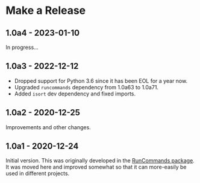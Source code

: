 # Make a Release

## 1.0a4 - 2023-01-10

In progress...

## 1.0a3 - 2022-12-12

- Dropped support for Python 3.6 since it has been EOL for a year now.
- Upgraded `runcommands` dependency from 1.0a63 to 1.0a71.
- Added `isort` dev dependency and fixed imports.

## 1.0a2 - 2020-12-25

Improvements and other changes.

## 1.0a1 - 2020-12-24

Initial version. This was originally developed in the [RunCommands
package](https://github.com/wylee/runcommands). It was moved here and
improved somewhat so that it can more-easily be used in different
projects.
